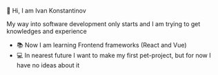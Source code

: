 
  👋 Hi, I am Ivan Konstantinov
  
My way into software development only starts and I am trying to get knowledges and experience

 - 📚 Now I am learning Frontend frameworks (React and Vue)
 - 💻 In nearest future I want to make my first pet-project, but for now I have no ideas about it
